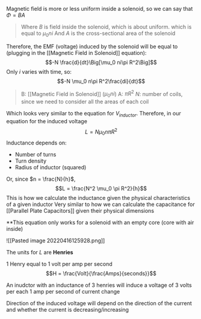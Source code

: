 
Magnetic field is more or less uniform inside a solenoid, so we can say that $\Phi = BA$

> Where $B$ is field inside the solenoid, which is about uniform. which is equal to $\mu_0 ni$ 
> And $A$ is the cross-sectional area of the solenoid

Therefore, the EMF (voltage) induced by the solenoid will be equal to (plugging in the [[Magnetic Field in Solenoid]] equation):
$$-N \frac{d}{dt}\Big[\mu_0 ni\pi R^2\Big]$$
Only $i$ varies with time, so:
$$-N  \mu_0 n\pi R^2\frac{di}{dt}$$

> B: [[Magnetic Field in Solenoid]] ($\mu_0 n i$)
> A: $\pi R^2$
> $N$: number of coils, since we need to consider all the areas of each coil

Which looks very similar to the equation for $V_{inductor}$. Therefore, in our equation for the induced voltage
$$L = N  \mu_0 n\pi R^2$$
Inductance depends on:
- Number of turns
- Turn density
- Radius of inductor (squared)

Or, since $n = \frac{N}{h}$,
$$L = \frac{N^2  \mu_0 \pi R^2}{h}$$
This is how we calculate the inductance given the physical characteristics of a given inductor
Very similar to how we can calculate the capacitance for [[Parallel Plate Capacitors]] given their physical dimensions

**This equation only works for a solenoid with an empty core (core with air inside)

![[Pasted image 20220416125928.png]]

The units for $L$ are **Henries**

 1 Henry equal to 1 volt per amp per second
 $$H = \frac{Volt}{\frac{Amps}{seconds}}$$

An inudctor with an inductance of 3 henries will induce a voltage of 3 volts per each 1 amp per second of current change

Direction of the induced voltage will depend on the direction of the current and whether the current is decreasing/increasing